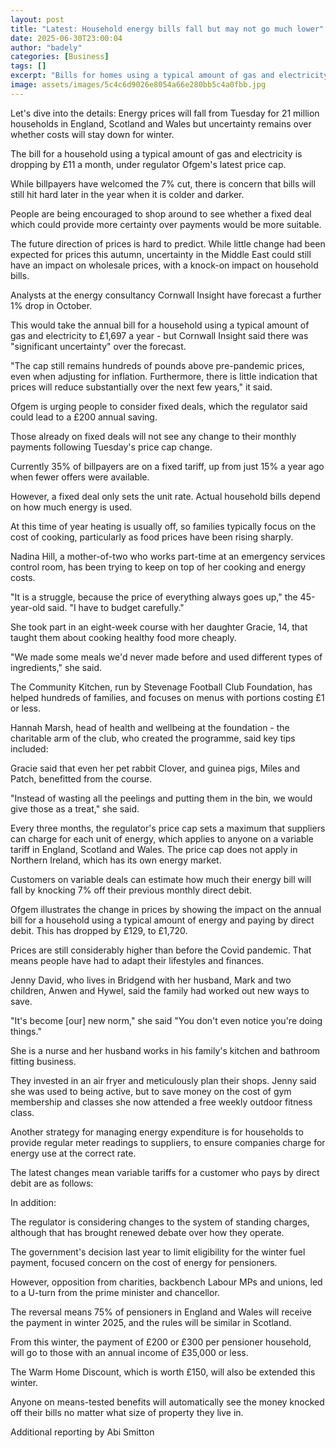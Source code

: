 ```yaml
---
layout: post
title: "Latest: Household energy bills fall but may not go much lower"
date: 2025-06-30T23:00:04
author: "badely"
categories: [Business]
tags: []
excerpt: "Bills for homes using a typical amount of gas and electricity will drop by £11 a month."
image: assets/images/5c4c6d9026e8054a66e280bb5c4a0fbb.jpg
---
```


Let's dive into the details: Energy prices will fall from Tuesday for 21 million households in England, Scotland and Wales but uncertainty remains over whether costs will stay down for winter.

The bill for a household using a typical amount of gas and electricity is dropping by £11 a month, under regulator Ofgem's latest price cap.

While billpayers have welcomed the 7% cut, there is concern that bills will still hit hard later in the year when it is colder and darker.

People are being encouraged to shop around to see whether a fixed deal which could provide more certainty over payments would be more suitable.

The future direction of prices is hard to predict. While little change had been expected for prices this autumn, uncertainty in the Middle East could still have an impact on wholesale prices, with a knock-on impact on household bills.

Analysts at the energy consultancy Cornwall Insight have forecast a further 1% drop in October.

This would take the annual bill for a household using a typical amount of gas and electricity to £1,697 a year - but Cornwall Insight said there was "significant uncertainty" over the forecast.

"The cap still remains hundreds of pounds above pre-pandemic prices, even when adjusting for inflation. Furthermore, there is little indication that prices will reduce substantially over the next few years," it said.

Ofgem is urging people to consider fixed deals, which the regulator said could lead to a £200 annual saving.

Those already on fixed deals will not see any change to their monthly payments following Tuesday's price cap change.

Currently 35% of billpayers are on a fixed tariff, up from just 15% a year ago when fewer offers were available.

However, a fixed deal only sets the unit rate. Actual household bills depend on how much energy is used. 

At this time of year heating is usually off, so families typically focus on the cost of cooking, particularly as food prices have been rising sharply.

Nadina Hill, a mother-of-two who works part-time at an emergency services control room, has been trying to keep on top of her cooking and energy costs.

"It is a struggle, because the price of everything always goes up," the 45-year-old said. "I have to budget carefully."

She took part in an eight-week course with her daughter Gracie, 14, that taught them about cooking healthy food more cheaply.

"We made some meals we'd never made before and used different types of ingredients," she said.

The Community Kitchen, run by Stevenage Football Club Foundation, has helped hundreds of families, and focuses on menus with portions costing £1 or less.

Hannah Marsh, head of health and wellbeing at the foundation - the charitable arm of the club, who created the programme, said key tips included:

Gracie said that even her pet rabbit Clover, and guinea pigs, Miles and Patch, benefitted from the course. 

"Instead of wasting all the peelings and putting them in the bin, we would give those as a treat," she said.

Every three months, the regulator's price cap sets a maximum that suppliers can charge for each unit of energy, which applies to anyone on a variable tariff in England, Scotland and Wales. The price cap does not apply in Northern Ireland, which has its own energy market.

Customers on variable deals can estimate how much their energy bill will fall by knocking 7% off their previous monthly direct debit.

Ofgem illustrates the change in prices by showing the impact on the annual bill for a household using a typical amount of energy and paying by direct debit. This has dropped by £129, to £1,720.

Prices are still considerably higher than before the Covid pandemic. That means people have had to adapt their lifestyles and finances.

Jenny David, who lives in Bridgend with her husband, Mark and two children, Anwen and Hywel, said the family had worked out new ways to save.

"It's become [our] new norm," she said "You don't even notice you're doing things."

She is a nurse and her husband works in his family's kitchen and bathroom fitting business.

They invested in an air fryer and meticulously plan their shops. Jenny said she was used to being active, but to save money on the cost of gym membership and classes she now attended a free weekly outdoor fitness class. 

Another strategy for managing energy expenditure is for households to provide regular meter readings to suppliers, to ensure companies charge for energy use at the correct rate.

The latest changes mean variable tariffs for a customer who pays by direct debit are as follows:

In addition:

The regulator is considering changes to the system of standing charges, although that has brought renewed debate over how they operate.

The government's decision last year to limit eligibility for the winter fuel payment, focused concern on the cost of energy for pensioners.

However, opposition from charities, backbench Labour MPs and unions, led to a U-turn from the prime minister and chancellor.

The reversal means 75% of pensioners in England and Wales will receive the payment in winter 2025, and the rules will be similar in Scotland.

From this winter, the payment of £200 or £300 per pensioner household, will go to those with an annual income of £35,000 or less.

The Warm Home Discount, which is worth £150, will also be extended this winter.

Anyone on means-tested benefits will automatically see the money knocked off their bills no matter what size of property they live in.

Additional reporting by Abi Smitton

